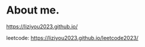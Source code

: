 # About me.
https://liziyou2023.github.io/

leetcode: https://liziyou2023.github.io/leetcode2023/



